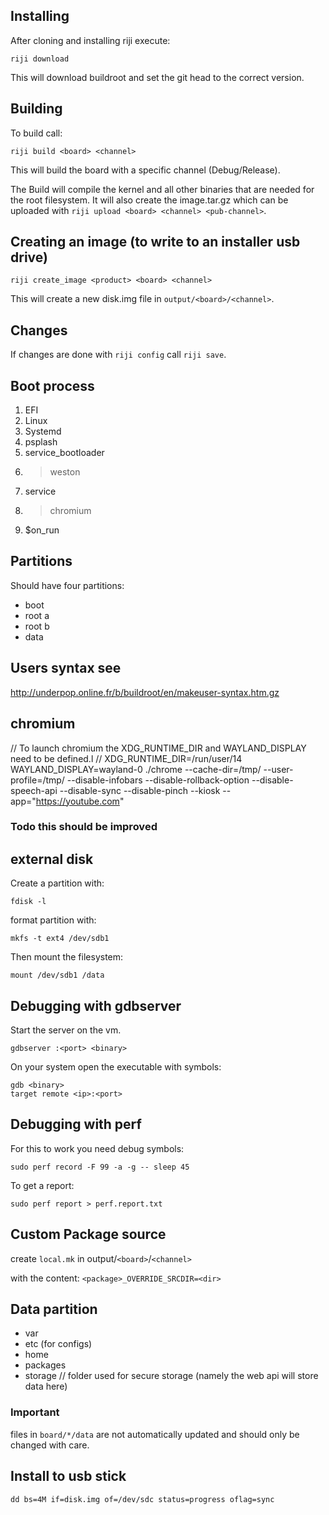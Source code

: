 ## Installing

After cloning and installing riji execute:
```
riji download
```
This will download buildroot and set the git head to the
correct version.

## Building

To build call:
```
riji build <board> <channel>
```

This will build the board with a specific channel (Debug/Release).

The Build will compile the kernel and all other binaries that are needed for
the root filesystem. It will also create the image.tar.gz which can be uploaded
with `riji upload <board> <channel> <pub-channel>`.

## Creating an image (to write to an installer usb drive)
```
riji create_image <product> <board> <channel>
```

This will create a new disk.img file in `output/<board>/<channel>`.

## Changes

If changes are done with `riji config` call `riji save`.

## Boot process

1. EFI
2. Linux
3. Systemd
4. psplash
5. service_bootloader
6. > weston
7. service
8. > chromium
9. $on_run

## Partitions

Should have four partitions:

- boot
- root a
- root b
- data

## Users syntax see
http://underpop.online.fr/b/buildroot/en/makeuser-syntax.htm.gz

## chromium
// To launch chromium the XDG_RUNTIME_DIR and WAYLAND_DISPLAY need to be defined.l
// XDG_RUNTIME_DIR=/run/user/14 WAYLAND_DISPLAY=wayland-0 ./chrome --cache-dir=/tmp/ --user-profile=/tmp/ --disable-infobars --disable-rollback-option --disable-speech-api --disable-sync --disable-pinch --kiosk --app="https://youtube.com"

### Todo this should be improved

## external disk
Create a partition with:
```
fdisk -l
```
format partition with:
```
mkfs -t ext4 /dev/sdb1
```
Then mount the filesystem:
```
mount /dev/sdb1 /data
```

## Debugging with gdbserver
Start the server on the vm.
```
gdbserver :<port> <binary>
```
On your system open the executable with symbols:
```
gdb <binary>
target remote <ip>:<port>
```

## Debugging with perf
For this to work you need debug symbols:
```
sudo perf record -F 99 -a -g -- sleep 45
```
To get a report:
```
sudo perf report > perf.report.txt
```

## Custom Package source
create `local.mk` in output/`<board>`/`<channel>`

with the content: `<package>_OVERRIDE_SRCDIR=<dir>`

## Data partition
- var
- etc (for configs)
- home
- packages
- storage
  // folder used for secure storage (namely the web api will store data here)

### Important
files in `board/*/data` are not automatically updated and should only be changed with care.

## Install to usb stick
```
dd bs=4M if=disk.img of=/dev/sdc status=progress oflag=sync
```